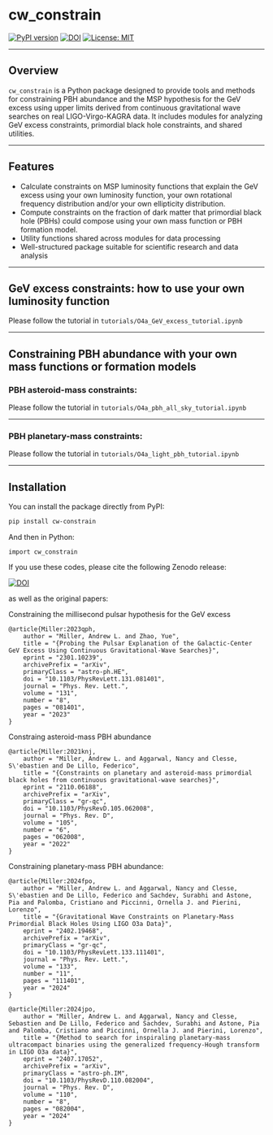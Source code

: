 # cw_constrain

[![PyPI version](https://badge.fury.io/py/cw-constrain.svg)](https://pypi.org/project/cw-constrain/)
[![DOI](https://zenodo.org/badge/993593119.svg)](https://doi.org/10.5281/zenodo.15559327)
[![License: MIT](https://img.shields.io/badge/License-MIT-yellow.svg)](LICENSE)

---

## Overview

`cw_constrain` is a Python package designed to provide tools and methods for constraining PBH abundance and the MSP hypothesis for the GeV excess using upper limits derived from continuous gravitational wave searches on real LIGO-Virgo-KAGRA data. It includes modules for analyzing GeV excess constraints, primordial black hole constraints, and shared utilities.

---

## Features

- Calculate constraints on MSP luminosity functions that explain the GeV excess using your own luminosity function, your own rotational frequency distribution and/or your own ellipticity distribution.
- Compute constraints on the fraction of dark matter that primordial black hole (PBHs) could compose using your own mass function or PBH formation model.
- Utility functions shared across modules for data processing
- Well-structured package suitable for scientific research and data analysis

---

## GeV excess constraints: how to use your own luminosity function

Please follow the tutorial in `tutorials/O4a_GeV_excess_tutorial.ipynb`

---

## Constraining PBH abundance with your own mass functions or formation models 

### PBH asteroid-mass constraints:


Please follow the tutorial in `tutorials/O4a_pbh_all_sky_tutorial.ipynb`

---

### PBH planetary-mass constraints:


Please follow the tutorial in `tutorials/O4a_light_pbh_tutorial.ipynb`

---


## Installation

You can install the package directly from PyPI:

```bash
pip install cw-constrain
```

And then in Python:

`import cw_constrain`


If you use these codes, please cite the following Zenodo release:

[![DOI](https://zenodo.org/badge/993593119.svg)](https://doi.org/10.5281/zenodo.15559327)

as well as the original papers:

Constraining the millisecond pulsar hypothesis for the GeV excess

```
@article{Miller:2023qph,
    author = "Miller, Andrew L. and Zhao, Yue",
    title = "{Probing the Pulsar Explanation of the Galactic-Center GeV Excess Using Continuous Gravitational-Wave Searches}",
    eprint = "2301.10239",
    archivePrefix = "arXiv",
    primaryClass = "astro-ph.HE",
    doi = "10.1103/PhysRevLett.131.081401",
    journal = "Phys. Rev. Lett.",
    volume = "131",
    number = "8",
    pages = "081401",
    year = "2023"
}
```

Constraing asteroid-mass PBH abundance

```
@article{Miller:2021knj,
    author = "Miller, Andrew L. and Aggarwal, Nancy and Clesse, S\'ebastien and De Lillo, Federico",
    title = "{Constraints on planetary and asteroid-mass primordial black holes from continuous gravitational-wave searches}",
    eprint = "2110.06188",
    archivePrefix = "arXiv",
    primaryClass = "gr-qc",
    doi = "10.1103/PhysRevD.105.062008",
    journal = "Phys. Rev. D",
    volume = "105",
    number = "6",
    pages = "062008",
    year = "2022"
}
```

Constraining planetary-mass PBH abundance:

```
@article{Miller:2024fpo,
    author = "Miller, Andrew L. and Aggarwal, Nancy and Clesse, S\'ebastien and De Lillo, Federico and Sachdev, Surabhi and Astone, Pia and Palomba, Cristiano and Piccinni, Ornella J. and Pierini, Lorenzo",
    title = "{Gravitational Wave Constraints on Planetary-Mass Primordial Black Holes Using LIGO O3a Data}",
    eprint = "2402.19468",
    archivePrefix = "arXiv",
    primaryClass = "gr-qc",
    doi = "10.1103/PhysRevLett.133.111401",
    journal = "Phys. Rev. Lett.",
    volume = "133",
    number = "11",
    pages = "111401",
    year = "2024"
}

@article{Miller:2024jpo,
    author = "Miller, Andrew L. and Aggarwal, Nancy and Clesse, Sebastien and De Lillo, Federico and Sachdev, Surabhi and Astone, Pia and Palomba, Cristiano and Piccinni, Ornella J. and Pierini, Lorenzo",
    title = "{Method to search for inspiraling planetary-mass ultracompact binaries using the generalized frequency-Hough transform in LIGO O3a data}",
    eprint = "2407.17052",
    archivePrefix = "arXiv",
    primaryClass = "astro-ph.IM",
    doi = "10.1103/PhysRevD.110.082004",
    journal = "Phys. Rev. D",
    volume = "110",
    number = "8",
    pages = "082004",
    year = "2024"
}
```

